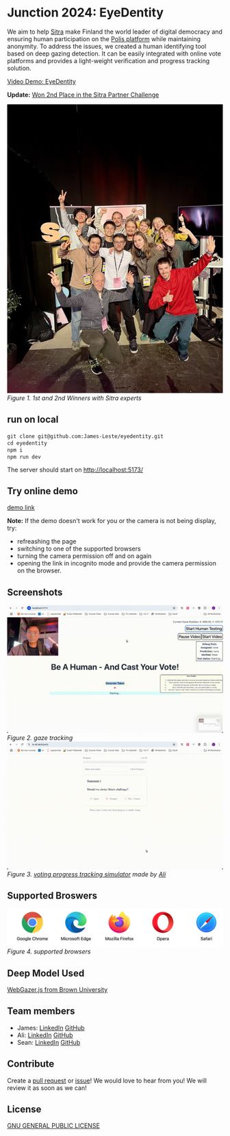 # Junction 2024: EyeDentity

We aim to help [Sitra](https://www.sitra.fi/) make Finland the world leader of digital democracy and ensuring human participation on the [Polis platform](https://pol.is) while maintaining anonymity. To address the issues, we created a human identifying tool based on deep gazing detection. It can be easily integrated with online vote platforms and provides a light-weight verification and progress tracking solution.

[Video Demo: EyeDentity](https://youtu.be/OQfNrrYMaao)

**Update:** [Won 2nd Place in the Sitra Partner Challenge](https://www.linkedin.com/feed/update/urn:li:activity:7261658280400224256/)

![alt text](imgs/winners.jpeg)
*Figure 1. 1st and 2nd Winners with Sitra experts*

## run on local

```shell
git clone git@github.com:James-Leste/eyedentity.git
cd eyedentity
npm i
npm run dev
```

The server should start on [http://localhost:5173/](http://localhost:5173/)

## Try online demo

[demo link](https://eyedentity-hazel.vercel.app)

**Note:** If the demo doesn't work for you or the camera is not being display, try:

-   refreashing the page
-   switching to one of the supported browsers
-   turning the camera permission off and on again
-   opening the link in incognito mode and provide the camera permission on the browser.

## Screenshots

![alt text](imgs/eyetracking.gif)
*Figure 2. gaze tracking*
![alt text](imgs/voting.gif)
*Figure 3. [voting progress tracking simulator](https://github.com/Alimjan2013/is-ali/tree/main/app/polis) made by [Ali](https://github.com/Alimjan2013)*

## Supported Broswers

![alt text](imgs/browsers.png)
*Figure 4. supported browsers*

## Deep Model Used

[WebGazer.js from Brown University](https://webgazer.cs.brown.edu/#publication)

## Team members

-   James: [LinkedIn](https://www.linkedin.com/in/ziqi-wang-21baa8298/) [GitHub](https://github.com/James-Leste)
-   Ali: [LinkedIn](https://www.linkedin.com/in/alimjan-ablimit/) [GitHub](https://github.com/Alimjan2013)
-   Sean: [LinkedIn](https://www.linkedin.com/in/sihang-yu/) [GitHub](https://github.com/SihangYu7)

## Contribute

Create a [pull request](https://github.com/James-Leste/eyedentity/pulls) or [issue](https://github.com/James-Leste/eyedentity/issues)! We would love to hear from you! We will review it as soon as we can!

## License

[GNU GENERAL PUBLIC LICENSE](https://github.com/James-Leste/eyedentity/blob/main/LICENSE.md)
